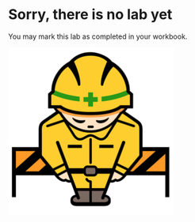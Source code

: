 # Sorry, there is no lab yet
You may mark this lab as completed in your workbook.

![Image of construction sign](../ConstructionSign.png)

